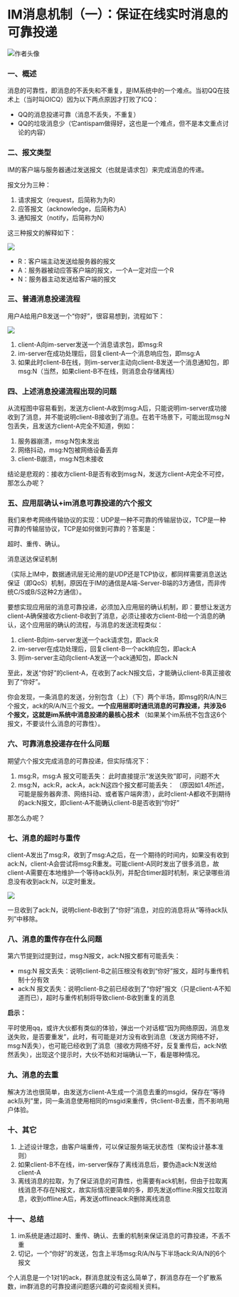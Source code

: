 IM消息机制（一）：保证在线实时消息的可靠投递
=======================

![作者头像](https://ask.qcloudimg.com/http-save/yehe-6090469/8c0ffd8a755c3c4da187a781cebed5af.jpeg)

### 一、概述

消息的可靠性，即消息的不丢失和不重复，是IM系统中的一个难点。当初QQ在技术上（当时叫OICQ）因为以下两点原因才打败了ICQ：

*   QQ的消息投递可靠（消息不丢失，不重复）
*   QQ的垃圾消息少（它antispam做得好，这也是一个难点，但不是本文重点讨论的内容）

### 二、报文类型

IM的客户端与服务器通过发送报文（也就是请求包）来完成消息的传递。

报文分为三种：

1.  请求报文（request，后简称为为R）
2.  应答报文（acknowledge，后简称为A）
3.  通知报文（notify，后简称为N）

这三种报文的解释如下：

![](https://ask.qcloudimg.com/http-save/yehe-6090469/dcbcd736b3c07d9e33d93df5a7dba2c1.png)

*   R：客户端主动发送给服务器的报文
*   A：服务器被动应答客户端的报文，一个A一定对应一个R
*   N：服务器主动发送给客户端的报文

### 三、普通消息投递流程

用户A给用户B发送一个“你好”，很容易想到，流程如下：

![](https://ask.qcloudimg.com/http-save/yehe-6090469/f9ae8b61eaaec12290caf66906e8a600.png)

1.  client-A向im-server发送一个消息请求包，即msg:R
2.  im-server在成功处理后，回复client-A一个消息响应包，即msg:A
3.  如果此时client-B在线，则im-server主动向client-B发送一个消息通知包，即msg:N（当然，如果client-B不在线，则消息会存储离线）

### 四、上述消息投递流程出现的问题

从流程图中容易看到，发送方client-A收到msg:A后，只能说明im-server成功接收到了消息，并不能说明client-B接收到了消息。在若干场景下，可能出现msg:N包丢失，且发送方client-A完全不知道，例如：

1.  服务器崩溃，msg:N包未发出
2.  网络抖动，msg:N包被网络设备丢弃
3.  client-B崩溃，msg:N包未接收

结论是悲观的：接收方client-B是否有收到msg:N，发送方client-A完全不可控，那怎么办呢？

### 五、应用层确认+im消息可靠投递的六个报文

我们来参考网络传输协议的实现：UDP是一种不可靠的传输层协议，TCP是一种可靠的传输层协议，TCP是如何做到可靠的？答案是：

超时、重传、确认。

消息送达保证机制

（实际上IM中，数据通讯层无论用的是UDP还是TCP协议，都同样需要消息送达保证（即QoS）机制，原因在于IM的通信是A端-Server-B端的3方通信，而非传统C/S或B/S这种2方通信）。

要想实现应用层的消息可靠投递，必须加入应用层的确认机制，即：要想让发送方client-A确保接收方client-B收到了消息，必须让接收方client-B给一个消息的确认，这个应用层的确认的流程，与消息的发送流程类似：

1.  client-B向im-server发送一个ack请求包，即ack:R
2.  im-server在成功处理后，回复client-B一个ack响应包，即ack:A
3.  则im-server主动向client-A发送一个ack通知包，即ack:N

至此，发送“你好”的client-A，在收到了ack:N报文后，才能确认client-B真正接收到了“你好”。

你会发现，一条消息的发送，分别包含（上）（下）两个半场，即msg的R/A/N三个报文，ack的R/A/N三个报文。**一个应用层即时通讯消息的可靠投递，共涉及6个报文，这就是im系统中消息投递的最核心技术** （如果某个im系统不包含这6个报文，不要谈什么消息的可靠性）。

### 六、可靠消息投递存在什么问题

期望六个报文完成消息的可靠投递，但实际情况下：

1.  msg:R，msg:A 报文可能丢失： 此时直接提示“发送失败”即可，问题不大
2.  msg:N，ack:R，ack:A，ack:N这四个报文都可能丢失： （原因如1.4所述，可能是服务器奔溃、网络抖动、或者客户端奔溃），此时client-A都收不到期待的ack:N报文，即client-A不能确认client-B是否收到“你好”

那怎么办呢？

### 七、消息的超时与重传

client-A发出了msg:R，收到了msg:A之后，在一个期待的时间内，如果没有收到ack:N，client-A会尝试将msg:R重发。可能client-A同时发出了很多消息，故client-A需要在本地维护一个等待ack队列，并配合timer超时机制，来记录哪些消息没有收到ack:N，以定时重发。

![](https://ask.qcloudimg.com/http-save/yehe-6090469/c3aa02a4ee980b4efedde500b4d6a427.png)

一旦收到了ack:N，说明client-B收到了“你好”消息，对应的消息将从“等待ack队列”中移除。

### 八、消息的重传存在什么问题

第六节提到过提到过，msg:N报文，ack:N报文都有可能丢失：

*   msg:N 报文丢失：说明client-B之前压根没有收到“你好”报文，超时与重传机制十分有效
*   ack:N 报文丢失：说明client-B之前已经收到了“你好”报文（只是client-A不知道而已），超时与重传机制将导致client-B收到重复的消息

**启示：**

平时使用qq，或许大伙都有类似的体验，弹出一个对话框“因为网络原因，消息发送失败，是否要重发”，此时，有可能是对方没有收到消息（发送方网络不好，msg:N丢失），也可能已经收到了消息（接收方网络不好，反复重传后，ack:N依然丢失），出现这个提示时，大伙不妨和对端确认一下，看是哪种情况。

### 九、消息的去重

解决方法也很简单，由发送方client-A生成一个消息去重的msgid，保存在“等待ack队列”里，同一条消息使用相同的msgid来重传，供client-B去重，而不影响用户体验。

### 十、其它

1.  上述设计理念，由客户端重传，可以保证服务端无状态性（架构设计基本准则）
2.  如果client-B不在线，im-server保存了离线消息后，要伪造ack:N发送给client-A
3.  离线消息的拉取，为了保证消息的可靠性，也需要有ack机制，但由于拉取离线消息不存在N报文，故实际情况要简单的多，即先发送offline:R报文拉取消息，收到offline:A后，再发送offlineack:R删除离线消息

### 十一、总结

1.  im系统是通过超时、重传、确认、去重的机制来保证消息的可靠投递，不丢不重
2.  切记，一个“你好”的发送，包含上半场msg:R/A/N与下半场ack:R/A/N的6个报文

个人消息是一个1对1的ack，群消息就没有这么简单了，群消息存在一个扩散系数，im群消息的可靠投递问题感兴趣的可查阅相关资料。
